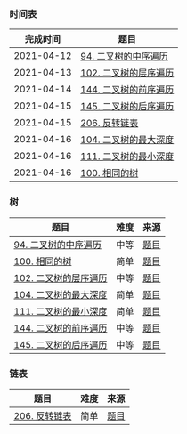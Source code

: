 ### 时间表

|  完成时间  | 题目 |
|  ----  | ---- | 
| 2021-04-12 | [94. 二叉树的中序遍历](src/Q92.java) |
| 2021-04-13 | [102. 二叉树的层序遍历](src/Q102.java) |
| 2021-04-14 | [144. 二叉树的前序遍历](src/Q144.java) |
| 2021-04-15 | [145. 二叉树的后序遍历](src/Q145.java) |
| 2021-04-15 | [206. 反转链表](src/Q206.java) |
| 2021-04-16 | [104. 二叉树的最大深度](src/Q104.java) |
| 2021-04-16 | [111. 二叉树的最小深度](src/Q111.java) |
| 2021-04-16 | [100. 相同的树](src/Q100.java) |

### 树

|  题目   | 难度  | 来源 |
|  ----  | ----  | ----  |
| [94. 二叉树的中序遍历](src/Q92.java)  | 中等 | [题目](https://leetcode-cn.com/problems/binary-tree-inorder-traversal/)
| [100. 相同的树](src/Q100.java)  | 简单 | [题目](https://leetcode-cn.com/problems/same-tree/)
| [102. 二叉树的层序遍历](src/Q102.java) | 中等 | [题目](https://leetcode-cn.com/problems/binary-tree-level-order-traversal/)
| [104. 二叉树的最大深度](src/Q104.java) | 简单 | [题目](https://leetcode-cn.com/problems/maximum-depth-of-binary-tree/)
| [111. 二叉树的最小深度](src/Q111.java) | 简单 | [题目](https://leetcode-cn.com/problems/minimum-depth-of-binary-tree/)
| [144. 二叉树的前序遍历](src/Q144.java) | 中等 | [题目](https://leetcode-cn.com/problems/binary-tree-preorder-traversal/)
| [145. 二叉树的后序遍历](src/Q145.java) | 中等 | [题目](https://leetcode-cn.com/problems/binary-tree-postorder-traversal/)

### 链表

|  题目   | 难度  | 来源 |
|  ----  | ----  | ----  |
| [206. 反转链表](src/Q206.java)  | 简单 | [题目](https://leetcode-cn.com/problems/reverse-linked-list/)